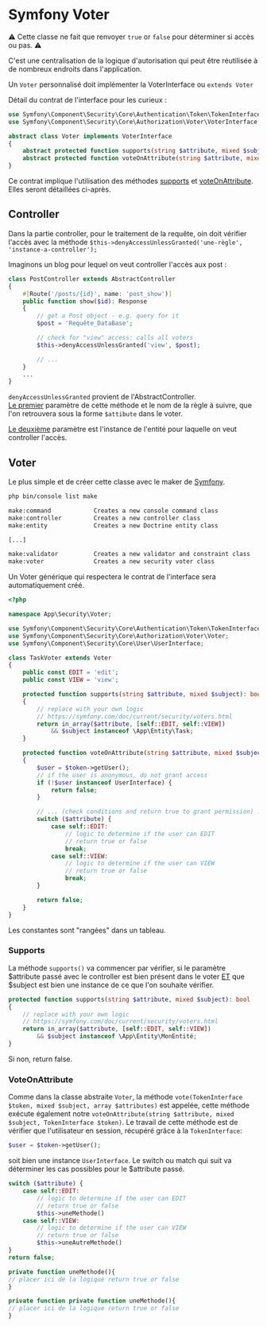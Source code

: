# Symfony Voter
⚠️ Cette classe ne fait que renvoyer `true` or `false` pour déterminer si accès ou pas. ⚠️

C'est une centralisation de la logique d'autorisation qui peut être
réutilisée à de nombreux endroits dans l'application.

Un `Voter` personnalisé doit implémenter la VoterInterface ou `extends Voter`

Détail du contrat de l'interface pour les curieux :
```php
use Symfony\Component\Security\Core\Authentication\Token\TokenInterface;
use Symfony\Component\Security\Core\Authorization\Voter\VoterInterface;

abstract class Voter implements VoterInterface
{
    abstract protected function supports(string $attribute, mixed $subject): bool;
    abstract protected function voteOnAttribute(string $attribute, mixed $subject, TokenInterface $token): bool;
}
```
Ce contrat implique l'utilisation des méthodes [supports](#supports) et [voteOnAttribute](#voteonattribute).
Elles seront détaillées ci-après.

## Controller
Dans la partie controller, pour le traitement de la requête, oin doit vérifier l'accès avec la méthode 
`$this->denyAccessUnlessGranted('une-règle', 'instance-a-controller');`

Imaginons un blog pour lequel on veut controller l'accès aux post :
```php
class PostController extends AbstractController
{
    #[Route('/posts/{id}', name: 'post_show')]
    public function show($id): Response
    {
        // get a Post object - e.g. query for it
        $post = 'Requête_DataBase';

        // check for "view" access: calls all voters
        $this->denyAccessUnlessGranted('view', $post);

        // ...
    }
    ...
}
```
`denyAccessUnlessGranted` provient de l'AbstractController.  
<u>Le premier</u> paramètre de cette méthode et le nom de la règle à suivre, que l'on retrouvera sous
la forme `$attibute` dans le voter.

<u>Le deuxième</u> paramètre est l'instance de l'entité pour laquelle on veut controller l'accès.

## Voter
Le plus simple et de créer cette classe avec le maker de [Symfony](https://symfony.com/bundles/SymfonyMakerBundle/current/index.html).
```bash
php bin/console list make

make:command            Creates a new console command class
make:controller         Creates a new controller class
make:entity             Creates a new Doctrine entity class

[...]

make:validator          Creates a new validator and constraint class
make:voter              Creates a new security voter class
```
Un Voter générique qui respectera le contrat de l'interface sera automatiquement créé.
```php
<?php

namespace App\Security\Voter;

use Symfony\Component\Security\Core\Authentication\Token\TokenInterface;
use Symfony\Component\Security\Core\Authorization\Voter\Voter;
use Symfony\Component\Security\Core\User\UserInterface;

class TaskVoter extends Voter
{
    public const EDIT = 'edit';
    public const VIEW = 'view';

    protected function supports(string $attribute, mixed $subject): bool
    {
        // replace with your own logic
        // https://symfony.com/doc/current/security/voters.html
        return in_array($attribute, [self::EDIT, self::VIEW])
            && $subject instanceof \App\Entity\Task;
    }

    protected function voteOnAttribute(string $attribute, mixed $subject, TokenInterface $token): bool
    {
        $user = $token->getUser();
        // if the user is anonymous, do not grant access
        if (!$user instanceof UserInterface) {
            return false;
        }

        // ... (check conditions and return true to grant permission) ...
        switch ($attribute) {
            case self::EDIT:
                // logic to determine if the user can EDIT
                // return true or false
                break;
            case self::VIEW:
                // logic to determine if the user can VIEW
                // return true or false
                break;
        }

        return false;
    }
}
```
Les constantes sont "rangées" dans un tableau.
### Supports
La méthode `supports()` va commencer par vérifier, si le paramètre $attribute
passé avec le controller est bien présent dans le voter <u>ET</u> que $subject est bien une instance
de ce que l'on souhaite vérifier.
```php
protected function supports(string $attribute, mixed $subject): bool
{
    // replace with your own logic
    // https://symfony.com/doc/current/security/voters.html
    return in_array($attribute, [self::EDIT, self::VIEW])
        && $subject instanceof \App\Entity\MonEntité;
}
```
Si non, return false.
### VoteOnAttribute
Comme dans la classe abstraite `Voter`, la méthode `vote(TokenInterface $token, mixed $subject, array $attributes)`
est appelée, cette méthode exécute également notre `voteOnAttribute(string $attribute, mixed $subject, TokenInterface $token)`. Le travail de cette méthode est de vérifier que l'utilisateur en session, récupéré
grâce à la `TokenInterface`:
```php
$user = $token->getUser();
```
soit bien une instance `UserInterface`.
Le switch ou match qui suit va déterminer les cas possibles pour le $attribute passé.
```php
switch ($attribute) {
    case self::EDIT:
        // logic to determine if the user can EDIT
        // return true or false
        $this->uneMethode()
    case self::VIEW:
        // logic to determine if the user can VIEW
        // return true or false
        $this->uneAutreMethode()
}
return false;

private function uneMethode(){
// placer ici de la logique return true or false
}

private function private function uneMethode(){
// placer ici de la logique return true or false
}
```

